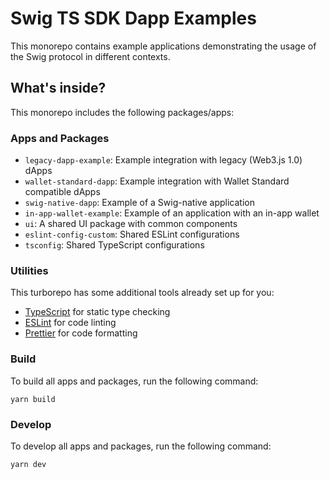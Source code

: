 # Swig TS SDK Dapp Examples

This monorepo contains example applications demonstrating the usage of the Swig protocol in different contexts.

## What's inside?

This monorepo includes the following packages/apps:

### Apps and Packages

- `legacy-dapp-example`: Example integration with legacy (Web3.js 1.0) dApps
- `wallet-standard-dapp`: Example integration with Wallet Standard compatible dApps
- `swig-native-dapp`: Example of a Swig-native application
- `in-app-wallet-example`: Example of an application with an in-app wallet
- `ui`: A shared UI package with common components
- `eslint-config-custom`: Shared ESLint configurations
- `tsconfig`: Shared TypeScript configurations

### Utilities

This turborepo has some additional tools already set up for you:

- [TypeScript](https://www.typescriptlang.org/) for static type checking
- [ESLint](https://eslint.org/) for code linting
- [Prettier](https://prettier.io) for code formatting

### Build

To build all apps and packages, run the following command:

```
yarn build
```

### Develop

To develop all apps and packages, run the following command:

```
yarn dev
```
